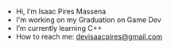 - Hi, I’m Isaac Pires Massena
- I'm working on my Graduation on Game Dev
- I’m currently learning C++
- How to reach me: devisaacpires@gmail.com

<!---
D3Isaac/D3Isaac is a ✨ special ✨ repository because its `README.md` (this file) appears on your GitHub profile.
You can click the Preview link to take a look at your changes.
--->
